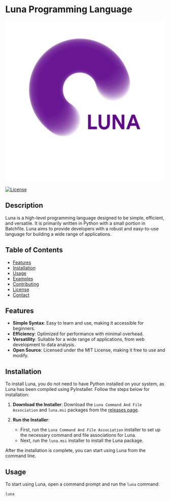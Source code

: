 # Luna Programming Language

![Luna Logo](icon.png)

[![License](https://img.shields.io/badge/license-MIT-blue.svg)](LICENSE)

## Description

Luna is a high-level programming language designed to be simple, efficient, and versatile. It is primarily written in Python with a small portion in Batchfile. Luna aims to provide developers with a robust and easy-to-use language for building a wide range of applications.

## Table of Contents

- [Features](#features)
- [Installation](#installation)
- [Usage](#usage)
- [Examples](#examples)
- [Contributing](#contributing)
- [License](#license)
- [Contact](#contact)

## Features

- **Simple Syntax**: Easy to learn and use, making it accessible for beginners.
- **Efficiency**: Optimized for performance with minimal overhead.
- **Versatility**: Suitable for a wide range of applications, from web development to data analysis.
- **Open Source**: Licensed under the MIT License, making it free to use and modify.

## Installation

To install Luna, you do not need to have Python installed on your system, as Luna has been compiled using PyInstaller. Follow the steps below for installation:

1. **Download the Installer**: Download the `Luna Command And File Association` and `luna.msi` packages from the [releases page](https://github.com/LunaLanguage/luna/releases).

2. **Run the Installer**: 
    - First, run the `Luna Command And File Association` installer to set up the necessary command and file associations for Luna.
    - Next, run the `luna.msi` installer to install the Luna package.

After the installation is complete, you can start using Luna from the command line.

## Usage

To start using Luna, open a command prompt and run the `luna` command:

```bash
luna
